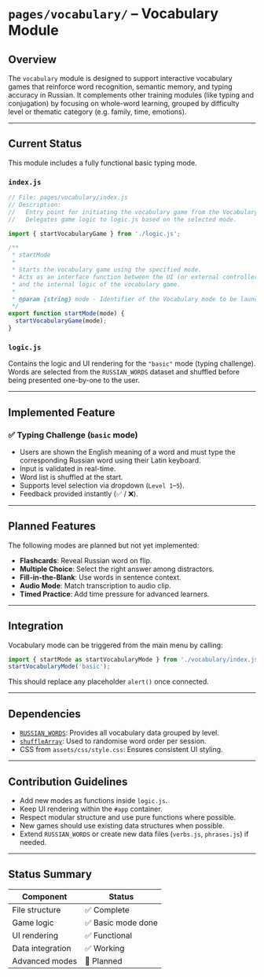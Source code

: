 # `pages/vocabulary/` – Vocabulary Module

## Overview

The `vocabulary` module is designed to support interactive vocabulary games that reinforce word recognition, semantic memory, and typing accuracy in Russian. It complements other training modules (like typing and conjugation) by focusing on whole-word learning, grouped by difficulty level or thematic category (e.g. family, time, emotions).

---

## Current Status

This module includes a fully functional basic typing mode.

### `index.js`

```js
// File: pages/vocabulary/index.js
// Description:
//   Entry point for initiating the vocabulary game from the Vocabulary module.
//   Delegates game logic to logic.js based on the selected mode.

import { startVocabularyGame } from './logic.js';

/**
 * startMode
 *
 * Starts the vocabulary game using the specified mode.
 * Acts as an interface function between the UI (or external controller)
 * and the internal logic of the vocabulary game.
 *
 * @param {string} mode - Identifier of the Vocabulary mode to be launched.
 */
export function startMode(mode) {
  startVocabularyGame(mode);
}
```

### `logic.js`

Contains the logic and UI rendering for the `"basic"` mode (typing challenge). Words are selected from the `RUSSIAN_WORDS` dataset and shuffled before being presented one-by-one to the user.

---

## Implemented Feature

### ✅ **Typing Challenge (`basic` mode)**

* Users are shown the English meaning of a word and must type the corresponding Russian word using their Latin keyboard.
* Input is validated in real-time.
* Word list is shuffled at the start.
* Supports level selection via dropdown (`Level 1`–`5`).
* Feedback provided instantly (✅ / ❌).

---

## Planned Features

The following modes are planned but not yet implemented:

* **Flashcards**: Reveal Russian word on flip.
* **Multiple Choice**: Select the right answer among distractors.
* **Fill-in-the-Blank**: Use words in sentence context.
* **Audio Mode**: Match transcription to audio clip.
* **Timed Practice**: Add time pressure for advanced learners.

---

## Integration

Vocabulary mode can be triggered from the main menu by calling:

```js
import { startMode as startVocabularyMode } from './vocabulary/index.js';
startVocabularyMode('basic');
```

This should replace any placeholder `alert()` once connected.

---

## Dependencies

* [`RUSSIAN_WORDS`](../../data/char-map.js): Provides all vocabulary data grouped by level.
* [`shuffleArray`](../../utils/shuffle.js): Used to randomise word order per session.
* CSS from `assets/css/style.css`: Ensures consistent UI styling.

---

## Contribution Guidelines

* Add new modes as functions inside `logic.js`.
* Keep UI rendering within the `#app` container.
* Respect modular structure and use pure functions where possible.
* New games should use existing data structures when possible.
* Extend `RUSSIAN_WORDS` or create new data files (`verbs.js`, `phrases.js`) if needed.

---

## Status Summary

| Component        | Status            |
| ---------------- | ----------------- |
| File structure   | ✅ Complete        |
| Game logic       | ✅ Basic mode done |
| UI rendering     | ✅ Functional      |
| Data integration | ✅ Working         |
| Advanced modes   | 🚧 Planned        |
